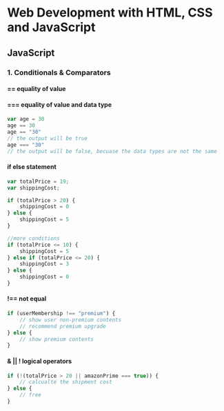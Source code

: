 

# Web Development with HTML, CSS and JavaScript
## JavaScript

### 1. Conditionals & Comparators

#### == equality of value
#### === equality of value and data type
```javascript
var age = 30
age == 30
age == "30"
// the output will be true
age === "30"
// the output will be false, becuase the data types are not the same
```

#### if else statement
```javascript
var totalPrice = 19;
var shippingCost;

if (totalPrice > 20) {
    shippingCost = 0
} else {
    shippingCost = 5
}

//more conditions
if (totalPrice <= 10) {
    shippingCost = 5
} else if (totalPrice <= 20) {
    shippingCost = 3
} else {
    shippingCost = 0
}
```
#### !== not equal
```javascript
if (userMembership !== "premium") {
    // show user non-premium contents
    // recommend premium upgrade
} else {
    // show premium contents
}
```

#### &  ||  ! logical operators
```javascript
if (!(totalPrice > 20 || amazonPrime === true)) {
    // calcualte the shipment cost
} else {
    // free
}
```